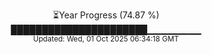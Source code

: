 <p align="center">
⏳Year Progress (74.87 %) <br>
██████████████████████▁▁▁▁▁▁▁▁ <br>
<sub>Updated: Wed, 01 Oct 2025 06:34:18 GMT</sub>
</p>

